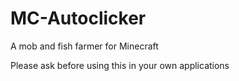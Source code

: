 # MC-Autoclicker
A mob and fish farmer for Minecraft

Please ask before using this in your own applications

